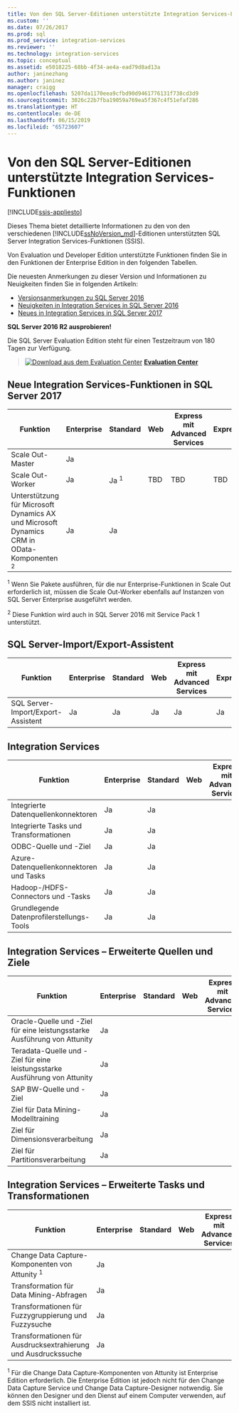 ```yaml
---
title: Von den SQL Server-Editionen unterstützte Integration Services-Funktionen | Microsoft-Dokumentation
ms.custom: ''
ms.date: 07/26/2017
ms.prod: sql
ms.prod_service: integration-services
ms.reviewer: ''
ms.technology: integration-services
ms.topic: conceptual
ms.assetid: e5018225-68bb-4f34-ae4a-ead79d8ad13a
author: janinezhang
ms.author: janinez
manager: craigg
ms.openlocfilehash: 5207da1170eea9cfbd90d9461776131f738cd3d9
ms.sourcegitcommit: 3026c22b7fba19059a769ea5f367c4f51efaf286
ms.translationtype: HT
ms.contentlocale: de-DE
ms.lasthandoff: 06/15/2019
ms.locfileid: "65723607"
---
```

# <a name="integration-services-features-supported-by-the-editions-of-sql-server"></a>Von den SQL Server-Editionen unterstützte Integration Services-Funktionen

[!INCLUDE[ssis-appliesto](../includes/ssis-appliesto-ssvrpluslinux-asdb-asdw-xxx.md)]


 Dieses Thema bietet detaillierte Informationen zu den von den verschiedenen [!INCLUDE[ssNoVersion_md](../includes/ssnoversion-md.md)]-Editionen unterstützten SQL Server Integration Services-Funktionen (SSIS).  

Von Evaluation und Developer Edition unterstützte Funktionen finden Sie in den Funktionen der Enterprise Edition in den folgenden Tabellen.
  
Die neuesten Anmerkungen zu dieser Version und Informationen zu Neuigkeiten finden Sie in folgenden Artikeln:
-   [Versionsanmerkungen zu SQL Server 2016](../sql-server/sql-server-2016-release-notes.md)
-   [Neuigkeiten in Integration Services in SQL Server 2016](../integration-services/what-s-new-in-integration-services-in-sql-server-2016.md)
-   [Neues in Integration Services in SQL Server 2017](../integration-services/what-s-new-in-integration-services-in-sql-server-2017.md)
    
**SQL Server 2016 R2 ausprobieren!**    

Die SQL Server Evaluation Edition steht für einen Testzeitraum von 180 Tagen zur Verfügung.  
    
> [![Download aus dem Evaluation Center](../analysis-services/media/download.png)](https://www.microsoft.com/evalcenter/evaluate-sql-server-2016) **[Evaluation Center](https://www.microsoft.com/evalcenter/evaluate-sql-server-2016)**    
    
## <a name="ISNew"></a> Neue Integration Services-Funktionen in SQL Server 2017
  
|Funktion|Enterprise|Standard|Web|Express mit Advanced Services|Express|  
|-------------|----------------|--------------|---------|------------------------------------|------------------------|  
|Scale Out-Master|Ja|||||
|Scale Out-Worker|Ja|Ja <sup>1</sup>|TBD|TBD|TBD|
|Unterstützung für Microsoft Dynamics AX und Microsoft Dynamics CRM in OData-Komponenten <sup>2</sup>|Ja|Ja||||

<sup>1</sup> Wenn Sie Pakete ausführen, für die nur Enterprise-Funktionen in Scale Out erforderlich ist, müssen die Scale Out-Worker ebenfalls auf Instanzen von SQL Server Enterprise ausgeführt werden.

<sup>2</sup> Diese Funktion wird auch in SQL Server 2016 mit Service Pack 1 unterstützt.

## <a name="IEWiz"></a> SQL Server-Import/Export-Assistent

|Funktion|Enterprise|Standard|Web|Express mit Advanced Services|Express|  
|-------------|----------------|--------------|---------|------------------------------------|------------------------|  
|SQL Server-Import/Export-Assistent|Ja|Ja|Ja|Ja|Ja|  

## <a name="IS"></a> Integration Services  
  
|Funktion|Enterprise|Standard|Web|Express mit Advanced Services|Express|  
|-------------|----------------|--------------|---------|------------------------------------|------------------------|  
|Integrierte Datenquellenkonnektoren|Ja|Ja|||| 
|Integrierte Tasks und Transformationen|Ja|Ja||||  
|ODBC-Quelle und -Ziel |Ja|Ja|||| 
|Azure-Datenquellenkonnektoren und Tasks|Ja|Ja||||  
|Hadoop-/HDFS-Connectors und -Tasks|Ja|Ja||||  
|Grundlegende Datenprofilerstellungs-Tools|Ja|Ja|||| 

## <a name="ISAA"></a>Integration Services – Erweiterte Quellen und Ziele  
  
|Funktion|Enterprise|Standard|Web|Express mit Advanced Services|Express|  
|-------------|----------------|--------------|---------|------------------------------------|------------------------|  
|Oracle-Quelle und -Ziel für eine leistungsstarke Ausführung von Attunity|Ja|||||  
|Teradata-Quelle und -Ziel für eine leistungsstarke Ausführung von Attunity|Ja|||||  
|SAP BW-Quelle und -Ziel|Ja|||||  
|Ziel für Data Mining-Modelltraining|Ja|||||  
|Ziel für Dimensionsverarbeitung|Ja|||||  
|Ziel für Partitionsverarbeitung|Ja|||||  
  
## <a name="ISAT"></a> Integration Services – Erweiterte Tasks und Transformationen  
  
|Funktion|Enterprise|Standard|Web|Express mit Advanced Services|Express|  
|-------------|----------------|--------------|---------|------------------------------------|------------------------|  
|Change Data Capture-Komponenten von Attunity <sup>1</sup>|Ja|||||  
|Transformation für Data Mining-Abfragen|Ja|||||  
|Transformationen für Fuzzygruppierung und Fuzzysuche|Ja|||||  
|Transformationen für Ausdrucksextrahierung und Ausdruckssuche|Ja|||||  

<sup>1</sup> Für die Change Data Capture-Komponenten von Attunity ist Enterprise Edition erforderlich. Die Enterprise Edition ist jedoch nicht für den Change Data Capture Service und Change Data Capture-Designer notwendig. Sie können den Designer und den Dienst auf einem Computer verwenden, auf dem SSIS nicht installiert ist.
